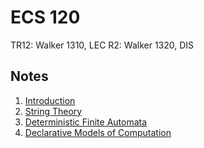 # ECS 120
TR12: Walker 1310, LEC
R2: Walker 1320, DIS
## Notes
1. [Introduction](../notes/intro-computation-theory.md)
2. [String Theory](../notes/string-theory.md)
3. [Deterministic Finite Automata](../notes/deterministic-finite-automata.md)
4. [Declarative Models of Computation](../notes/declarative-models-computation.md)
